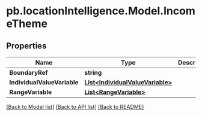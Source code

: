 # pb.locationIntelligence.Model.IncomeTheme
## Properties

Name | Type | Description | Notes
------------ | ------------- | ------------- | -------------
**BoundaryRef** | **string** |  | [optional] 
**IndividualValueVariable** | [**List&lt;IndividualValueVariable&gt;**](IndividualValueVariable.md) |  | [optional] 
**RangeVariable** | [**List&lt;RangeVariable&gt;**](RangeVariable.md) |  | [optional] 

[[Back to Model list]](../README.md#documentation-for-models) [[Back to API list]](../README.md#documentation-for-api-endpoints) [[Back to README]](../README.md)

